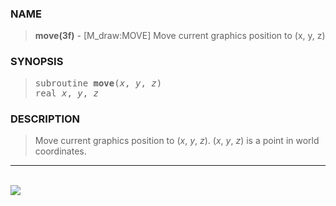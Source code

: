 <?
<body>
  <a name="top" id="top"></a>
  <div id="Container">
    <div id="Content">
      <div class="c213">
      </div><a name="0"></a>
      <h3><a name="0">NAME</a></h3>
      <blockquote>
        <b>move(3f)</b> - [M_draw:MOVE] Move current graphics position to (x, y, z) <b></b>
      </blockquote><a name="contents" id="contents"></a>
      <h3><a name="3">SYNOPSIS</a></h3>
      <blockquote>
        <pre>
subroutine <b>move</b>(<i>x</i>, <i>y</i>, <i>z</i>)
real <i>x</i>, <i>y</i>, <i>z</i>
</pre>
      </blockquote><a name="2"></a>
      <h3><a name="2">DESCRIPTION</a></h3>
      <blockquote>
        <p>Move current graphics position to (<i>x</i>, <i>y</i>, <i>z</i>). (<i>x</i>, <i>y</i>, <i>z</i>) is a point in world coordinates.</p>
      </blockquote>
      <hr />
      <br />
      <div class="c213"><img src="../images/move.3m_draw.gif" /></div>
    </div>
  </div>
</body>
